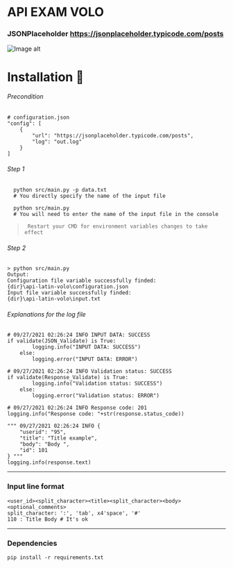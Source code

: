 # API EXAM VOLO
### JSONPlaceholder https://jsonplaceholder.typicode.com/posts

![Image alt](https://img.shields.io/badge/pycodestyle-✔-green)
# Installation 🐍

###### Precondition

>

	# configuration.json
    "config": [
		{
			"url": "https://jsonplaceholder.typicode.com/posts",
			"log": "out.log"
		}
	]
    
>

###### Step 1
      python src/main.py -p data.txt 
      # You directly specify the name of the input file

      python src/main.py 
      # You will need to enter the name of the input file in the console

>      Restart your CMD for environment variables changes to take effect

###### Step 2
    > python src/main.py
    Output:
    Configuration file variable successfully finded:
    {dir}\api-latin-volo\configuration.json
    Input file variable successfully finded:
    {dir}\api-latin-volo\input.txt
###### Explanations for the log file
	# 09/27/2021 02:26:24 INFO INPUT DATA: SUCCESS
	if validate(JSON_Validate) is True:
            logging.info("INPUT DATA: SUCCESS")
        else:
            logging.error("INPUT DATA: ERROR")

	# 09/27/2021 02:26:24 INFO Validation status: SUCCESS
	if validate(Response_Validate) is True:
            logging.info("Validation status: SUCCESS")
        else:
            logging.error("Validation status: ERROR")
	    
	# 09/27/2021 02:26:24 INFO Response code: 201
	logging.info("Response code: "+str(response.status_code))
	
	""" 09/27/2021 02:26:24 INFO {
  		"userid": "95",
  		"title": "Title example",
  		"body": "Body ",
  		"id": 101
	} """
	logging.info(response.text)
<hr>

### Input line format
    <user_id><split_character><title><split_character><body><optional_comments>
    split_character: ':', 'tab', x4'space', '#'
    110 : Title	Body # It's ok
<hr>
    
### Dependencies
    pip install -r requirements.txt
